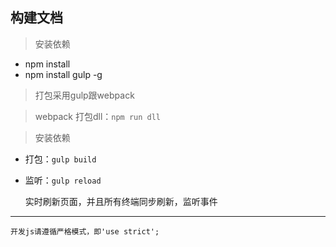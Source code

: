 ## 构建文档

> 安装依赖
* npm install
* npm install gulp -g


> 打包采用gulp跟webpack

> webpack 打包dll：`npm run dll`

> 安装依赖
* 打包：`gulp build`
* 监听：`gulp reload`

    实时刷新页面，并且所有终端同步刷新，监听事件
---
    开发js请遵循严格模式，即'use strict';